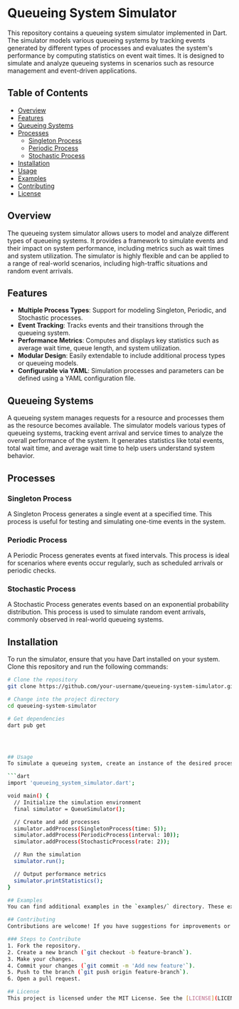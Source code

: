 # Queueing System Simulator

This repository contains a queueing system simulator implemented in Dart. The simulator models various queueing systems by tracking events generated by different types of processes and evaluates the system's performance by computing statistics on event wait times. It is designed to simulate and analyze queueing systems in scenarios such as resource management and event-driven applications.

## Table of Contents
- [Overview](#overview)
- [Features](#features)
- [Queueing Systems](#queueing-systems)
- [Processes](#processes)
  - [Singleton Process](#singleton-process)
  - [Periodic Process](#periodic-process)
  - [Stochastic Process](#stochastic-process)
- [Installation](#installation)
- [Usage](#usage)
- [Examples](#examples)
- [Contributing](#contributing)
- [License](#license)

## Overview
The queueing system simulator allows users to model and analyze different types of queueing systems. It provides a framework to simulate events and their impact on system performance, including metrics such as wait times and system utilization. The simulator is highly flexible and can be applied to a range of real-world scenarios, including high-traffic situations and random event arrivals.

## Features
- **Multiple Process Types**: Support for modeling Singleton, Periodic, and Stochastic processes.
- **Event Tracking**: Tracks events and their transitions through the queueing system.
- **Performance Metrics**: Computes and displays key statistics such as average wait time, queue length, and system utilization.
- **Modular Design**: Easily extendable to include additional process types or queueing models.
- **Configurable via YAML**: Simulation processes and parameters can be defined using a YAML configuration file.

## Queueing Systems
A queueing system manages requests for a resource and processes them as the resource becomes available. The simulator models various types of queueing systems, tracking event arrival and service times to analyze the overall performance of the system. It generates statistics like total events, total wait time, and average wait time to help users understand system behavior.

## Processes

### Singleton Process
A Singleton Process generates a single event at a specified time. This process is useful for testing and simulating one-time events in the system.

### Periodic Process
A Periodic Process generates events at fixed intervals. This process is ideal for scenarios where events occur regularly, such as scheduled arrivals or periodic checks.

### Stochastic Process
A Stochastic Process generates events based on an exponential probability distribution. This process is used to simulate random event arrivals, commonly observed in real-world queueing systems.

## Installation
To run the simulator, ensure that you have Dart installed on your system. Clone this repository and run the following commands:

```bash
# Clone the repository
git clone https://github.com/your-username/queueing-system-simulator.git

# Change into the project directory
cd queueing-system-simulator

# Get dependencies
dart pub get




## Usage
To simulate a queueing system, create an instance of the desired process and add it to the simulation environment. The following example demonstrates a basic setup:

```dart
import 'queueing_system_simulator.dart';

void main() {
  // Initialize the simulation environment
  final simulator = QueueSimulator();

  // Create and add processes
  simulator.addProcess(SingletonProcess(time: 5));
  simulator.addProcess(PeriodicProcess(interval: 10));
  simulator.addProcess(StochasticProcess(rate: 2));

  // Run the simulation
  simulator.run();

  // Output performance metrics
  simulator.printStatistics();
}

## Examples
You can find additional examples in the `examples/` directory. These examples demonstrate how to configure and run different queueing scenarios, allowing you to experiment with different process types and configurations.

## Contributing
Contributions are welcome! If you have suggestions for improvements or new features, please submit an issue or create a pull request.

### Steps to Contribute
1. Fork the repository.
2. Create a new branch (`git checkout -b feature-branch`).
3. Make your changes.
4. Commit your changes (`git commit -m 'Add new feature'`).
5. Push to the branch (`git push origin feature-branch`).
6. Open a pull request.

## License
This project is licensed under the MIT License. See the [LICENSE](LICENSE) file for details.
